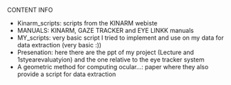 CONTENT INFO

- Kinarm_scripts: scripts from the KINARM webiste
- MANUALS: KINARM, GAZE TRACKER and EYE LINKK manuals 
- MY_scripts: very basic script I tried to implement and use on my data for data extraction (very basic :))
- Presenation: here there are the ppt of my project (Lecture and 1styearevaluatyion) and the one relative to the eye tracker system
- A geometric method for computing ocular...: paper where they also provide a script for data extraction